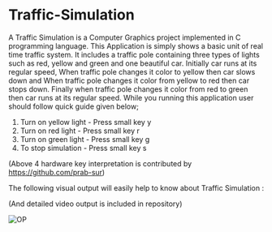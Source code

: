 # Traffic-Simulation
A Traffic Simulation is a Computer Graphics project implemented in C programming language.
This Application is simply shows a basic unit of real time traffic system. It includes a traffic pole containing three types of lights such as red, yellow and green and one beautiful car. Initially car runs at its regular speed, When traffic pole changes it color to yellow then car slows down and  When traffic pole changes it color from yellow to red then car stops down. Finally when traffic pole changes it color from red to green then car runs at its regular speed. While you running this application user should follow quick guide given below;
1) Turn on yellow light - Press small key y
2) Turn on red light - Press small key r
3) Turn on green light - Press small key g
4) To stop simulation - Press small key s

(Above 4 hardware key interpretation is contributed by https://github.com/prab-sur)

The following visual output will easily help to know about Traffic Simulation : 

(And detailed video output is included in repository)

![OP](https://user-images.githubusercontent.com/54701889/89565991-fe0b1d00-d83c-11ea-8b75-716e679819e9.png)
